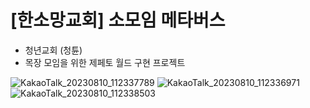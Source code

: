# [한소망교회] 소모임 메타버스

- 청년교회 (청튠)
- 목장 모임을 위한 제페토 월드 구현 프로젝트

![KakaoTalk_20230810_112337789](https://github.com/YoonStone/CT_Zepeto/assets/101027984/b0206244-6dc6-43f7-a591-7d7ae8e591fe)
![KakaoTalk_20230810_112336971](https://github.com/YoonStone/CT_Zepeto/assets/101027984/a1dbfe59-209d-441e-8d76-c44fe8d01fc5)
![KakaoTalk_20230810_112338503](https://github.com/YoonStone/CT_Zepeto/assets/101027984/3d276a93-072a-4389-b13a-498dfa0b2f54)
